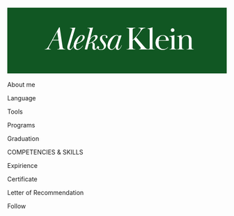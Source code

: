 [![Header](https://github.com/AleksaKlein/AleksaKlein/blob/main/Assets/Aleksa%20Klein%20(2).png)](https://www.linkedin.com/in/aleksa-klein-936956252?utm_source=share&utm_campaign=share_via&utm_content=profile&utm_medium=ios_app)

About me

Language 

Tools

Programs

Graduation

COMPETENCIES & SKILLS 

Expirience 

Certificate 

Letter of Recommendation


Follow